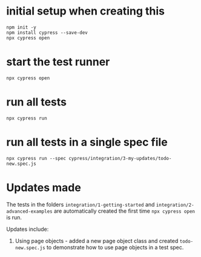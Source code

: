 # initial setup when creating this
```
npm init -y
npm install cypress --save-dev
npx cypress open
```

# start the test runner 
```
npx cypress open
```

# run all tests
```
npx cypress run
```

# run all tests in a single spec file
```
npx cypress run --spec cypress/integration/3-my-updates/todo-new.spec.js
```

# Updates made
The tests in the folders `integration/1-getting-started` and `integration/2-advanced-examples` are automatically created the first time `npx cypress open` is run.

Updates include:
1. Using page objects - added a new page object class and created `todo-new.spec.js` to demonstrate how to use page objects in a test spec.